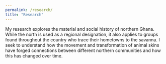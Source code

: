 ```yaml
---
permalink: /research/
title: "Research"
---
```


My research explores the material and social history of northern Ghana. While the north is used as a regional designation, it also applies to groups found throughout the country who trace their hometowns to the savanna. I seek to understand how the movement and transformation of animal skins have forged connections between different northern communities and how this has changed over time.
